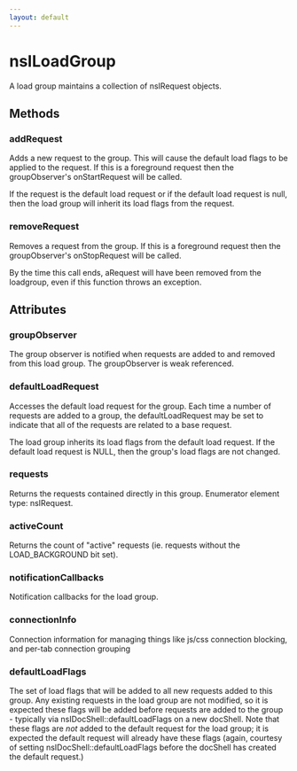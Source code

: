 ```yaml
---
layout: default
---
```


# nsILoadGroup #

A load group maintains a collection of nsIRequest objects. 


## Methods ##

### addRequest ###

Adds a new request to the group.  This will cause the default load
flags to be applied to the request.  If this is a foreground
request then the groupObserver's onStartRequest will be called.

If the request is the default load request or if the default load
request is null, then the load group will inherit its load flags from
the request.


### removeRequest ###

Removes a request from the group.  If this is a foreground request
then the groupObserver's onStopRequest will be called.

By the time this call ends, aRequest will have been removed from the
loadgroup, even if this function throws an exception.


## Attributes ##

### groupObserver ###

The group observer is notified when requests are added to and removed
from this load group.  The groupObserver is weak referenced.


### defaultLoadRequest ###

Accesses the default load request for the group.  Each time a number
of requests are added to a group, the defaultLoadRequest may be set
to indicate that all of the requests are related to a base request.

The load group inherits its load flags from the default load request.
If the default load request is NULL, then the group's load flags are
not changed.


### requests ###

Returns the requests contained directly in this group.
Enumerator element type: nsIRequest.


### activeCount ###

Returns the count of "active" requests (ie. requests without the
LOAD_BACKGROUND bit set).


### notificationCallbacks ###

Notification callbacks for the load group.


### connectionInfo ###

Connection information for managing things like js/css
connection blocking, and per-tab connection grouping


### defaultLoadFlags ###

The set of load flags that will be added to all new requests added to
this group. Any existing requests in the load group are not modified,
so it is expected these flags will be added before requests are added
to the group - typically via nsIDocShell::defaultLoadFlags on a new
docShell.
Note that these flags are *not* added to the default request for the
load group; it is expected the default request will already have these
flags (again, courtesy of setting nsIDocShell::defaultLoadFlags before
the docShell has created the default request.)

